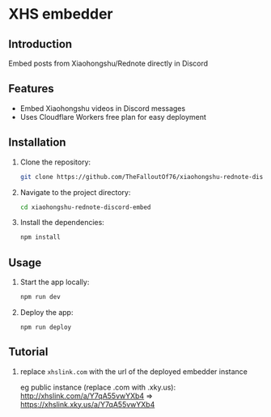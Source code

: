 # XHS embedder

## Introduction
Embed posts from Xiaohongshu/Rednote directly in Discord

## Features
- Embed Xiaohongshu videos in Discord messages
- Uses Cloudflare Workers free plan for easy deployment

## Installation
1. Clone the repository:
    ```sh
    git clone https://github.com/TheFalloutOf76/xiaohongshu-rednote-discord-embed
    ```
2. Navigate to the project directory:
    ```sh
    cd xiaohongshu-rednote-discord-embed
    ```
3. Install the dependencies:
    ```sh
    npm install
    ```

## Usage
1. Start the app locally:
    ```sh
    npm run dev
    ```
2. Deploy the app:
    ```
    npm run deploy
    ```

## Tutorial
1. replace `xhslink.com` with the url of the deployed embedder instance

    eg public instance (replace .com with .xky.us):
    http://xhslink.com/a/Y7qA55vwYXb4 => https://xhslink.xky.us/a/Y7qA55vwYXb4
